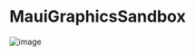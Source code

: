 # MauiGraphicsSandbox
![image](https://user-images.githubusercontent.com/21103223/165160033-768299b2-291f-433e-bec8-d5a5deef6198.png)
